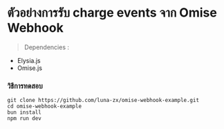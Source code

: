 # ตัวอย่างการรับ charge events จาก Omise Webhook

> Dependencies :
- Elysia.js
- Omise.js

### วิธีการทดสอบ

```
git clone https://github.com/luna-zx/omise-webhook-example.git
cd omise-webhook-example
bun install
npm run dev
```
